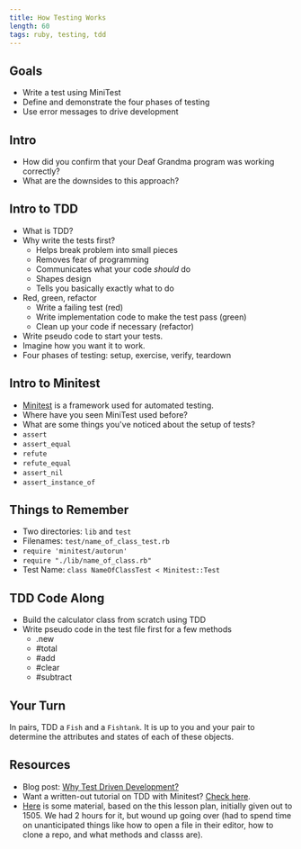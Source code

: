 ```yaml
---
title: How Testing Works
length: 60
tags: ruby, testing, tdd
---
```


## Goals

* Write a test using MiniTest
* Define and demonstrate the four phases of testing
* Use error messages to drive development

## Intro

- How did you confirm that your Deaf Grandma program was working correctly? 
- What are the downsides to this approach?

## Intro to TDD

- What is TDD?
- Why write the tests first?
  - Helps break problem into small pieces
  - Removes fear of programming
  - Communicates what your code _should_ do
  - Shapes design
  - Tells you basically exactly what to do
- Red, green, refactor
  - Write a failing test (red)
  - Write implementation code to make the test pass (green)
  - Clean up your code if necessary (refactor)
- Write pseudo code to start your tests.
- Imagine how you want it to work.
- Four phases of testing: setup, exercise, verify, teardown

## Intro to Minitest

- [Minitest](http://docs.seattlerb.org/minitest/) is a framework used for automated testing. 
- Where have you seen MiniTest used before? 
- What are some things you've noticed about the setup of tests? 
- `assert`
- `assert_equal` 
- `refute`
- `refute_equal`
- `assert_nil` 
- `assert_instance_of`

## Things to Remember

- Two directories: `lib` and `test`
- Filenames: `test/name_of_class_test.rb`
- `require 'minitest/autorun'`
- `require "./lib/name_of_class.rb"`
- Test Name: `class NameOfClassTest < Minitest::Test`

## TDD Code Along

- Build the calculator class from scratch using TDD
- Write pseudo code in the test file first for a few methods
  - .new
  - #total
  - #add
  - #clear
  - #subtract

## Your Turn

In pairs, TDD a `Fish` and a `Fishtank`. It is up to you and your pair to determine the attributes and states of each of these objects.

## Resources

* Blog post: [Why Test Driven Development?](http://derekbarber.ca/blog/2012/03/27/why-test-driven-development/)
* Want a written-out tutorial on TDD with Minitest? [Check here](http://tutorials.jumpstartlab.com/topics/testing/intro-to-tdd.html). 
* [Here](https://github.com/JoshCheek/how-to-test) is some material, based on the this lesson plan, initially given out to 1505. We had 2 hours for it, but wound up going over (had to spend time on unanticipated things like how to open a file in their editor, how to clone a repo, and what methods and classs are).
